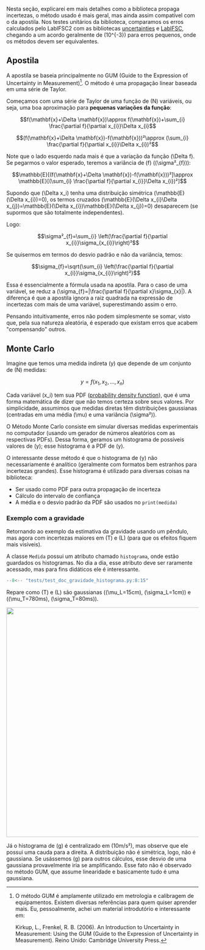 Nesta seção, explicarei em mais detalhes como a biblioteca propaga incertezas, o método usado é mais geral, mas ainda assim compatível com o da apostila. Nos testes unitários da biblioteca, comparamos os erros calculados pelo LabIFSC2 com as bibliotecas [uncertainties](https://pythonhosted.org/uncertainties/) e [LabIFSC](https://github.com/gjvnq/LabIFSC), chegando a um acordo geralmente de \(10^{-3}\) para erros pequenos, onde os métodos devem ser equivalentes.

## Apostila
A apostila se baseia principalmente no GUM (Guide to the Expression of Uncertainty in Measurement)[^1]. O método é uma propagação linear baseada em uma série de Taylor.

Começamos com uma série de Taylor de uma função de \(N\) variáveis, ou seja, uma boa aproximação para **pequenas variações da função**:

$$f(\mathbf{x}+\Delta \mathbf{x})\approx f(\mathbf{x})+\sum_{i} \frac{\partial f}{\partial x_{i}}\Delta x_{i}$$

$$(f(\mathbf{x}+\Delta \mathbf{x})-f(\mathbf{x}))²\approx (\sum_{i} \frac{\partial f}{\partial x_{i}}\Delta x_{i})²$$

Note que o lado esquerdo nada mais é que a variação da função \(\Delta f\). Se pegarmos o valor esperado, teremos a variância de \(f\) (\(\sigma²_{f}\)):

$$\mathbb{E}[(f(\mathbf{x}+\Delta \mathbf{x})-f(\mathbf{x}))²]\approx \mathbb{E}[(\sum_{i} \frac{\partial f}{\partial x_{i}}\Delta x_{i})²]$$

Supondo que \(\Delta x_i\) tenha uma distribuição simétrica \(\mathbb{E}(\Delta x_{i})=0\), os termos cruzados \(\mathbb{E}(\Delta x_{i}\Delta x_{j})=\mathbb{E}(\Delta x_{i})\mathbb{E}(\Delta x_{j})=0\) desaparecem (se supormos que são totalmente independentes).

Logo:

$$\sigma²_{f}=\sum_{i} \left(\frac{\partial f}{\partial x_{i}}\sigma_{x_{i}}\right)²$$

Se quisermos em termos do desvio padrão e não da variância, temos:

$$\sigma_{f}=\sqrt{\sum_{i} \left(\frac{\partial f}{\partial x_{i}}\sigma_{x_{i}}\right)²}$$

Essa é essencialmente a fórmula usada na apostila. Para o caso de uma variável, se reduz a \(\sigma_{f}=|\frac{\partial f}{\partial x}\sigma_{x}|\). A diferença é que a apostila ignora a raiz quadrada na expressão de incertezas com mais de uma variável, superestimando assim o erro.

Pensando intuitivamente, erros não podem simplesmente se somar, visto que, pela sua natureza aleatória, é esperado que existam erros que acabem "compensando" outros.

## Monte Carlo
Imagine que temos uma medida indireta \(y\) que depende de um conjunto de \(N\) medidas:

$$y=f(x_1,x_2,\dots,x_n)$$

Cada variável \(x_i\) tem sua PDF ([probability density function](https://en.wikipedia.org/wiki/Probability_density_function)), que é uma forma matemática de dizer que não temos certeza sobre seus valores. Por simplicidade, assumimos que medidas diretas têm distribuições gaussianas (centradas em uma média \(\mu\) e uma variância \(\sigma²\)).

O Método Monte Carlo consiste em simular diversas medidas experimentais no computador (usando um gerador de números aleatórios com as respectivas PDFs). Dessa forma, geramos um histograma de possíveis valores de \(y\); esse histograma é a PDF de \(y\).

O interessante desse método é que o histograma de \(y\) não necessariamente é analítico (geralmente com formatos bem estranhos para incertezas grandes). Esse histograma é utilizado para diversas coisas na biblioteca:

- Ser usado como PDF para outra propagação de incerteza
- Cálculo do intervalo de confiança
- A média e o desvio padrão da PDF são usados no `print(medida)`

### Exemplo com a gravidade
Retornando ao exemplo da estimativa da gravidade usando um pêndulo, mas agora com incertezas maiores em \(T\) e \(L\) (para que os efeitos fiquem mais visíveis).

A classe `Medida` possui um atributo chamado `histograma`, onde estão guardados os histogramas. No dia a dia, esse atributo deve ser raramente acessado, mas para fins didáticos ele é interessante.

```py 
--8<-- "tests/test_doc_gravidade_histograma.py:8:15"
```

Repare como \(T\) e \(L\) são gaussianas (\(\mu_L=15cm\), \(\sigma_L=1cm\)) e (\(\mu_T=780ms\), \(\sigma_T=80ms\)).

<img src="./images/gravidade_histograma.jpg" width=600>

Já o histograma de \(g\) é centralizado em \(10m/s²\), mas observe que ele possui uma cauda para a direita. A distribuição não é simétrica, logo, não é gaussiana. Se usássemos \(g\) para outros cálculos, esse desvio de uma gaussiana provavelmente iria se amplificando. Esse fato não é observado no método GUM, que assume linearidade e basicamente tudo é uma gaussiana.



[^1]: O método GUM é amplamente utilizado em metrologia e calibragem de equipamentos. Existem diversas referências para quem quiser aprender mais. Eu, pessoalmente, achei um material introdutório e interessante em:
    
    Kirkup, L., Frenkel, R. B. (2006). An Introduction to Uncertainty in Measurement: Using the GUM (Guide to the Expression of Uncertainty in Measurement). Reino Unido: Cambridge University Press.

[^2]: O principal material usado na implementação do Monte Carlo foi o próprio material suplementar do GUM sobre Monte Carlo. É interessante notar que esse material explicitamente considera o método Monte Carlo como uma forma mais precisa de calcular incertezas:

    “Evaluation of Measurement Data — Supplement 1 to the ‘Guide to the Expression of Uncertainty in Measurement’ — Propagation of Distributions Using a Monte Carlo Method,” 2008. https://doi.org/10.59161/JCGM101-2008.